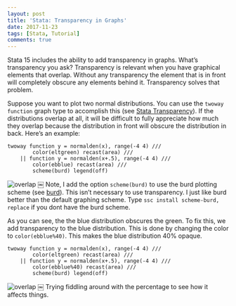 ```yaml
---
layout: post
title: 'Stata: Transparency in Graphs'
date: 2017-11-23
tags: [Stata, Tutorial]
comments: true
---
```


Stata 15 includes the ability to add transparency in graphs. What’s transparency you ask? Transparency is relevant when you have graphical elements that overlap. Without any transparency the element that is in front will completely obscure any elements behind it. Transparency solves that problem. 

Suppose you want to plot two normal distributions. You can use the `twoway function` graph type to accomplish this (see [Stata Transparency](https://www.psychstatistics.com/2010/11/24/stata-graphing-distributions/)). If the distributions overlap at all, it will be difficult to fully appreciate how much they overlap because the distribution in front will obscure the distribution in back. Here’s an example:

	twoway function y = normalden(x), range(-4 4) ///
			color(eltgreen) recast(area) ///
		|| function y = normalden(x+.5), range(-4 4) ///
			color(ebblue) recast(area) ///	
			scheme(burd) legend(off)

![overlap](/img/normaldenoverlap.png)
￼
Note, I add the option `scheme(burd)` to use the burd plotting scheme (see [burd](https://github.com/briatte/burd/wiki)). This isn’t necessary to use transparency. I just like burd better than the default graphing scheme. Type `ssc install scheme-burd, replace` if you dont have the burd scheme.

As you can see, the the blue distribution obscures the green. To fix this, we add transparency to the blue distribution. This is done by changing the color to `color(ebblue%40)`. This makes the blue distribution 40% opaque. 


	twoway function y = normalden(x), range(-4 4) ///
			color(eltgreen) recast(area) ///
		|| function y = normalden(x+.5), range(-4 4) ///
			color(ebblue%40) recast(area) ///	
			scheme(burd) legend(off)

![overlap](/img/normaldenoverlap_transparency.png)
￼
Trying fiddling around with the percentage to see how it affects things.